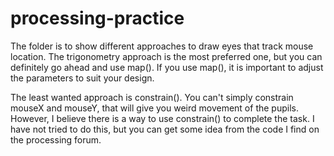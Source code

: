 # processing-practice
The folder is to show different approaches to draw eyes that track mouse location.
The trigonometry approach is the most preferred one, but you can definitely go ahead and use map(). If you use map(), it is important to adjust the parameters to suit your design.

The least wanted approach is constrain(). You can't simply constrain mouseX and mouseY, that will give you weird movement of the pupils. However, I believe there is a way to use constrain() to complete the task. I have not tried to do this, but you can get some idea from the code I find on the processing forum.
